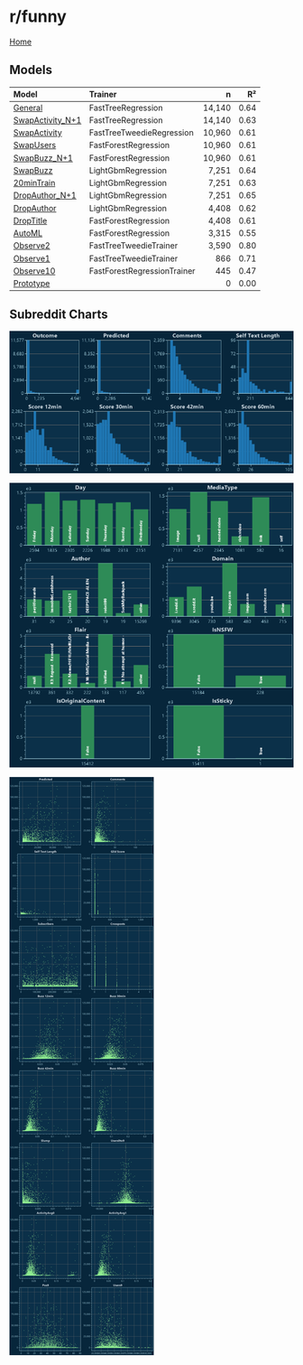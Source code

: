 # r/funny

[Home](../index.md)

## Models

|Model|Trainer|n|R²|
|:---|:---|---:|---:|
|[General](models/guess_funny_General.md)|FastTreeRegression|14,140|0.64|
|[SwapActivity_N+1](models/guess_funny_SwapActivity_N+1.md)|FastTreeRegression|14,140|0.63|
|[SwapActivity](models/guess_funny_SwapActivity.md)|FastTreeTweedieRegression|10,960|0.61|
|[SwapUsers](models/guess_funny_SwapUsers.md)|FastForestRegression|10,960|0.61|
|[SwapBuzz_N+1](models/guess_funny_SwapBuzz_N+1.md)|FastForestRegression|10,960|0.61|
|[SwapBuzz](models/guess_funny_SwapBuzz.md)|LightGbmRegression|7,251|0.64|
|[20minTrain](models/guess_funny_20minTrain.md)|LightGbmRegression|7,251|0.63|
|[DropAuthor_N+1](models/guess_funny_DropAuthor_N+1.md)|LightGbmRegression|7,251|0.65|
|[DropAuthor](models/guess_funny_DropAuthor.md)|LightGbmRegression|4,408|0.62|
|[DropTitle](models/guess_funny_DropTitle.md)|FastForestRegression|4,408|0.61|
|[AutoML](models/guess_funny_AutoML.md)|FastForestRegression|3,315|0.55|
|[Observe2](models/guess_funny_Observe2.md)|FastTreeTweedieTrainer|3,590|0.80|
|[Observe1](models/guess_funny_Observe1.md)|FastTreeTweedieTrainer|866|0.71|
|[Observe10](models/guess_funny_Observe10.md)|FastForestRegressionTrainer|445|0.47|
|[Prototype](models/guess_funny_Prototype.md)||0|0.00|

## Subreddit Charts

![r/funny Distributions](../images/guess_funny_Distributions.png "r/funny Distributions")

![r/funny Categorical](../images/guess_funny_Catagorical.png "r/funny Categorical")

![r/funny Correlation](../images/guess_funny_Correlations.png "r/funny Correlation")

